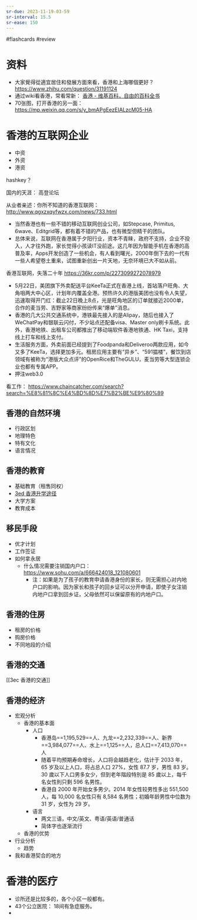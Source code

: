 ```yaml
---
sr-due: 2023-11-19-03-59
sr-interval: 15.5
sr-ease: 150
---
```


#flashcards 
#review 
# 资料
- 大家覺得從適宜居住和發展方面來看，香港和上海哪個更好？ https://www.zhihu.com/question/31191124 
- 通过wiki看香港，常看常新： [香港 - 维基百科，自由的百科全书](https://zh.wikipedia.org/wiki/%E9%A6%99%E6%B8%AF)
- 70张图，打开香港的另一面： https://mp.weixin.qq.com/s/y_bmAPgEezEIALzcM05-HA

# 香港的互联网企业

- 中资
- 外资
- 港资

hashkey？

国内的天涯： 高登论坛

从业者亲述：你所不知道的香港互联网： http://www.qgxzxqyfwzx.com/news/733.html
- 当然香港也有一些不错的移动互联网创业公司，如Stepcase, Primitus, 6wave、Editgrid等，都有着不错的产品，也有微型但精干的团队。
- 总体来说，互联网在香港属于夕阳行业，资本不青睐，政府不支持，企业不投入，人才往外跑，家长觉得小孩读IT没前途。这几年因为智能手机在香港的高普及率，Apps开发创造了一些机会，有人看到曙光，2000年倒下去的一代有一些人希望卷土重来，试图重新创出一片天地，无奈环境已大不如从前。

香港互联网，失落二十年 https://36kr.com/p/2273099272078979
- 5月22日，美团旗下外卖配送平台KeeTa正式在香港上线，首站落户旺角、大角咀两大中心区，计划年内覆盖全港。预热许久的港版美团也没有令人失望，迅速取得开门红：截止22日晚上8点，光是旺角地区的订单就接近2000单，合作的麦当劳、吉野家等商家纷纷传来“爆单”消息。 
- 香港的几大公共交通系统中，港铁最先接入的是Alipay，随后也接入了WeChatPay和银联云闪付，不少站点还配备visa、Master only刷卡系统。此外，香港地铁、出租车公司都推出了移动端软件香港地铁通、HK Taxi，支持线上打车和线上支付。
- 生活服务方面，外卖前面已经提到了Foodpanda和Deliveroo两款应用，如今又多了KeeTa，选择更加多元。租房应用主要有“异乡”、“591揾楼”，餐饮到店领域有被称为“港版大众点评”的OpenRice和TheGULU，麦当劳等大型连锁企业也都有专属APP。
- 押注web3.0

看工作： https://www.chaincatcher.com/search?search=%E8%81%8C%E4%BD%8D%E7%B2%BE%E9%80%89



## 香港的自然环境
- 行政区划
- 地理特色
- 特有文化
- 语言情况
## 香港的教育
- 基础教育（租售同权）
- [3ed 香港升学途径](3ed%20香港升学途径.md)
- 大学方案
- 教育成本
## 移民手段
- 优才计划
- 工作签证
- 如何拿永居
	- 什么情况需要注销国内户口： https://www.sohu.com/a/666424018_121080601
		- 注：如果是为了孩子的教育申请香港身份的家长，则无需担心对内地户口的影响。因为家长和孩子的回乡证可以分开申请，即使子女注销内地户口拿到回乡证，父母依然可以保留原有的内地户口。
	
## 香港的住房
- 租房的价格
- 购房价格
- 不同地段的介绍
## 香港的交通
[[3ec 香港的交通]]

## 香港的经济
- 宏观分析
	- 香港的基本面
		- 人口
			- 香港岛==1,195,529==人、九龙==2,232,339==人、新界==3,984,077==人、水上==1,125==人，总人口==7,413,070==人
			- 随着平均预期寿命增长，人口将会越趋老化，估计于 2033 年，65 岁及以上人口，将占总人口 27%，女性 87.7 岁，男性 83 岁。30 歲以下人口男多女少，但到老年階段特別是 85 歲以上，每千名女性則只剩 596 名男性。
			- 香港自 2000 年开始女多男少。2014 年女性较男性多出 551,500 人，每 10,000 名女性只有 8,584 名男性；初婚年龄男性中位数为 31 岁，女性为 29 岁。
		- 语言
			- 两文三语，中文/英文、粤语/英语/普通话
			- 简体字也逐渐流行
	- 香港的优势
- 行业分析
	- 趋势
- 我和香港契合的地方
<!--SR:!2024-09-24,380,250!2024-03-19,4,200!2023-12-24,2,200!2023-12-24,2,200!2023-12-24,2,200-->

# 香港的医疗
- 诊所还是比较多的，各个小区一般都有。
- 43个公立医院： 18间有急症服务。
- 